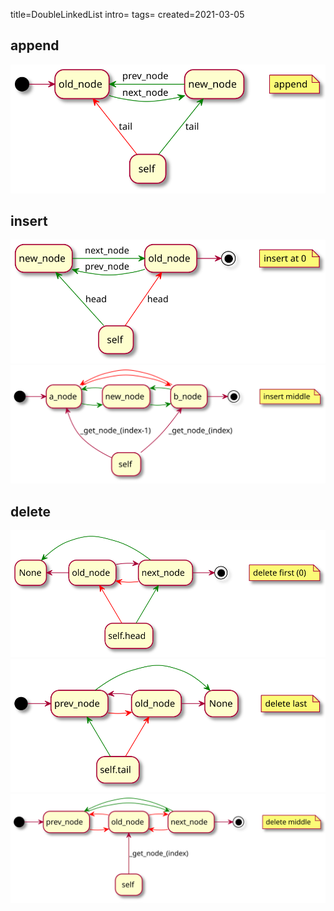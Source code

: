 title=DoubleLinkedList
intro=
tags=
created=2021-03-05

<div>
<style>
img {background: white}
</style>
</div>

## append
![a](dll/append.svg)

## insert
![a](dll/insert-0.svg)
![a](dll/insert-mid.svg)

## delete
![a](dll/delete-0.svg)
![a](dll/delete-last.svg)
![a](dll/delete-mid.svg)

[app]: http://www.plantuml.com/plantuml/uml/ROz12i9034NtEKMeEs44Bo0zWHSeHGRprO5fPiYaYBTNX4ALxXwy5yBlcqVpUShqI0B6LFt5WdQrL3qL9TBYu2xM2fMEO-FpaMZOZnnENB9Sj0X8yVm2XppixWRekDQq40TR-UMAg27V3XvJvZ3NZU8_CCZFWnugdn5l
[ins0]: http://www.plantuml.com/plantuml/uml/RSz12i9038NXVKuHwawew0Ma9_02fSXWddPWcYcP5F7spi925RVvlmJI5G_covHeZ0B6DFkB1ULcSVQObKYpWvke1UOSd8yDXyAN4r5ESjKiuFRC_Nwe5C_FmFhTmm0TQbhPngTDNfU82jBzC288jylyH_m2WtpTxw1IFta3
[ins-mid]: http://www.plantuml.com/plantuml/uml/LT1D2i8m40NW_PnYg3kX2ozGUW8lK8eKvw61T58cKV7sflWpTVVWuxqXwNEPhDpcIDSWOCnBUR8Wdoqi9IGbqbJ0JT0CApm7aOY6fyp70z6m7xdjU37SJve4HB_8hGqxWupLKvGt_-l505rTyVZKludRwExxxjk-xrDDtb-lRygEFhwzxTnnVHZrKAaVym80
[del0]: http://www.plantuml.com/plantuml/uml/POzH2i8m38RVSuemNrIOw0La9zW5nf1X_hb2rvOs0xszLTWcywdmVSr7KYNjeawZfS4866FG5mlIFPgWnZiYvnLS22posvkObFVdGy5TulgIDPvwSrx0fMrsZmYujhnoxHqsBa8-nblviX-RQNDiYRAQly-95SMCbX6Y1DkV1dJ2vHJ-unkzxBKMAZZ9Txy1
[del-last]: http://www.plantuml.com/plantuml/uml/POzH2i8m38RVSuemtuGANa1sWbrW32dsLmjPMz9CyFPEn8tfKqA-d_yZRJMlDer2znZ068izEQ1UD1QBEH6bRE0cG31FyTKQzfMx8r6_7zYTk2WUvvG3Y9QLdVOxHHXcdYLyy9RU54XltkK4ec-AdMmwrxiksGgv7in7OJULFyylNaHhQOiKvfzV
[del-mid]: http://www.plantuml.com/plantuml/uml/ROvD2i9G38JtEKMeEw4BBr1w0YzGYXGpw8FtKz9KzFPMr4RKLGQ-ZyoqamrgSufq3W966kt6WkceORHGCb4k1gu44SjDGIIYuc7Y_Owes_PSDpmgBeTS1BGchhNRAAHVS8doZvuKo0-USRMdG6laEhhX1L-25_pGXfTnH2_a-kSpX_g6lgL5bZd5Em00

